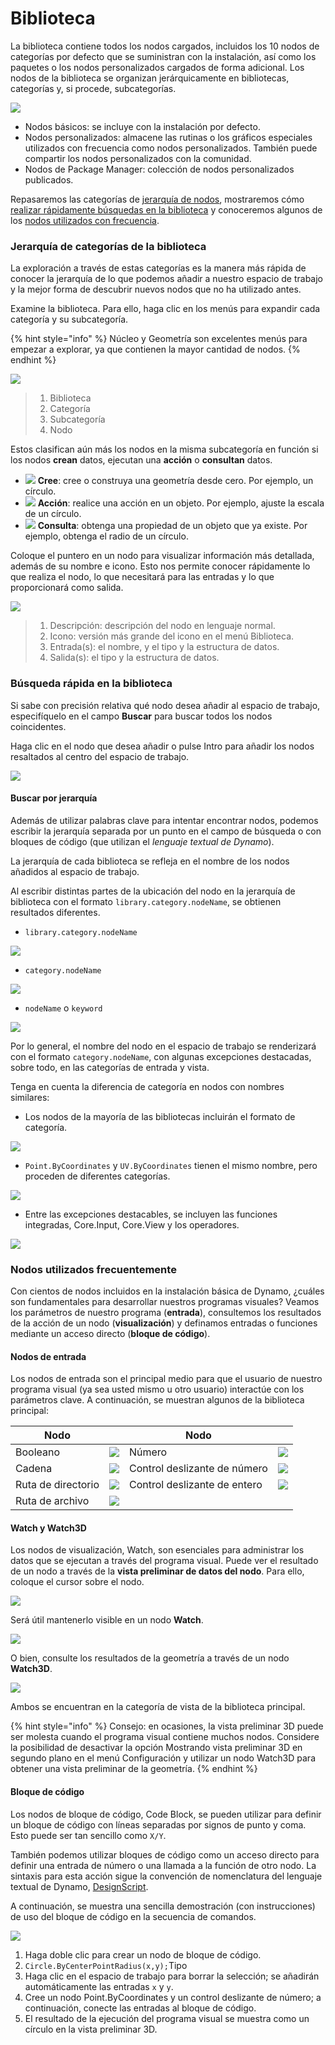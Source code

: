 # Biblioteca

La biblioteca contiene todos los nodos cargados, incluidos los 10 nodos de categorías por defecto que se suministran con la instalación, así como los paquetes o los nodos personalizados cargados de forma adicional. Los nodos de la biblioteca se organizan jerárquicamente en bibliotecas, categorías y, si procede, subcategorías.

![](<images/3-2/library - library UI.jpg>)

* Nodos básicos: se incluye con la instalación por defecto.
* Nodos personalizados: almacene las rutinas o los gráficos especiales utilizados con frecuencia como nodos personalizados. También puede compartir los nodos personalizados con la comunidad.
* Nodos de Package Manager: colección de nodos personalizados publicados.

Repasaremos las categorías de [jerarquía de nodos](3-3\_dynamo\_libraries.md#library-hierarchy-for-categories), mostraremos cómo [realizar rápidamente búsquedas en la biblioteca](3-3\_dynamo\_libraries.md#quick-search-in-library) y conoceremos algunos de los [nodos utilizados con frecuencia](3-3\_dynamo\_libraries.md#frequently-used-nodes).

### Jerarquía de categorías de la biblioteca

La exploración a través de estas categorías es la manera más rápida de conocer la jerarquía de lo que podemos añadir a nuestro espacio de trabajo y la mejor forma de descubrir nuevos nodos que no ha utilizado antes.

Examine la biblioteca. Para ello, haga clic en los menús para expandir cada categoría y su subcategoría.

{% hint style="info" %}
Núcleo y Geometría son excelentes menús para empezar a explorar, ya que contienen la mayor cantidad de nodos.
{% endhint %}

![](<images/3-2/library  - modified and resize library categories.jpg>)

> 1. Biblioteca
> 2. Categoría
> 3. Subcategoría
> 4. Nodo

Estos clasifican aún más los nodos en la misma subcategoría en función si los nodos **crean** datos, ejecutan una **acción** o **consultan** datos.

* ![](<images/3-2/user interface - create.jpg>) **Cree**: cree o construya una geometría desde cero. Por ejemplo, un círculo.
* ![](<images/3-2/user interface - action.jpg>) **Acción**: realice una acción en un objeto. Por ejemplo, ajuste la escala de un círculo.
* ![](<images/3-2/user interface - query.jpg>) **Consulta**: obtenga una propiedad de un objeto que ya existe. Por ejemplo, obtenga el radio de un círculo.

Coloque el puntero en un nodo para visualizar información más detallada, además de su nombre e icono. Esto nos permite conocer rápidamente lo que realiza el nodo, lo que necesitará para las entradas y lo que proporcionará como salida.

![](<images/3-2/user interface - node description.jpg>)

> 1. Descripción: descripción del nodo en lenguaje normal.
> 2. Icono: versión más grande del icono en el menú Biblioteca.
> 3. Entrada(s): el nombre, y el tipo y la estructura de datos.
> 4. Salida(s): el tipo y la estructura de datos.

### Búsqueda rápida en la biblioteca

Si sabe con precisión relativa qué nodo desea añadir al espacio de trabajo, especifíquelo en el campo **Buscar** para buscar todos los nodos coincidentes.

Haga clic en el nodo que desea añadir o pulse Intro para añadir los nodos resaltados al centro del espacio de trabajo.

![](<images/3-2/user interface - search.jpg>)

#### Buscar por jerarquía

Además de utilizar palabras clave para intentar encontrar nodos, podemos escribir la jerarquía separada por un punto en el campo de búsqueda o con bloques de código (que utilizan el _lenguaje textual de Dynamo_).

La jerarquía de cada biblioteca se refleja en el nombre de los nodos añadidos al espacio de trabajo.

Al escribir distintas partes de la ubicación del nodo en la jerarquía de biblioteca con el formato `library.category.nodeName`, se obtienen resultados diferentes.

* `library.category.nodeName`

![](<images/3-2/library - search by hierarchy geometry point by coordinates (1).jpg>)

* `category.nodeName`

![](<images/3-2/library - search by hierarchy 2 point by coordinates.jpg>)

* `nodeName` o `keyword`

![](<images/3-2/library - search by hierarchy 3 by coordinates.jpg>)

Por lo general, el nombre del nodo en el espacio de trabajo se renderizará con el formato `category.nodeName`, con algunas excepciones destacadas, sobre todo, en las categorías de entrada y vista.

Tenga en cuenta la diferencia de categoría en nodos con nombres similares:

* Los nodos de la mayoría de las bibliotecas incluirán el formato de categoría.

![](<images/3-2/library - node category differences 1.jpg>)

* `Point.ByCoordinates` y `UV.ByCoordinates` tienen el mismo nombre, pero proceden de diferentes categorías.

![](<images/3-2/library - node category differences 2.jpg>)

* Entre las excepciones destacables, se incluyen las funciones integradas, Core.Input, Core.View y los operadores.

![](<images/3-2/library - node category differences 3.jpg>)

### Nodos utilizados frecuentemente

Con cientos de nodos incluidos en la instalación básica de Dynamo, ¿cuáles son fundamentales para desarrollar nuestros programas visuales? Veamos los parámetros de nuestro programa (**entrada**), consultemos los resultados de la acción de un nodo (**visualización**) y definamos entradas o funciones mediante un acceso directo (**bloque de código**).

#### Nodos de entrada

Los nodos de entrada son el principal medio para que el usuario de nuestro programa visual (ya sea usted mismo u otro usuario) interactúe con los parámetros clave. A continuación, se muestran algunos de la biblioteca principal:

| Nodo |                                                | Nodo |                                                |
| -------------- | ---------------------------------------------- | -------------- | ---------------------------------------------- |
| Booleano | ![](<images/3-2/library - boolean.jpg>) | Número | ![](<images/3-2/library - number.jpg>) |
| Cadena | ![](<images/3-2/library - string.jpg>) | Control deslizante de número | ![](<images/3-2/library - number slider.jpg>) |
| Ruta de directorio | ![](<images/3-2/library - directory path.jpg>) | Control deslizante de entero | ![](<images/3-2/library - integer slider.jpg>) |
| Ruta de archivo | ![](<images/3-2/library - file path.jpg>) |                |                                                |

#### Watch y Watch3D

Los nodos de visualización, Watch, son esenciales para administrar los datos que se ejecutan a través del programa visual. Puede ver el resultado de un nodo a través de la **vista preliminar de datos del nodo**. Para ello, coloque el cursor sobre el nodo.

![](<images/3-2/library - node preview.jpg>)

Será útil mantenerlo visible en un nodo **Watch**.

![](<images/3-2/library - watch node.jpg>)

O bien, consulte los resultados de la geometría a través de un nodo **Watch3D**.

![](<images/3-2/library - watch3d node.gif>)

Ambos se encuentran en la categoría de vista de la biblioteca principal.

{% hint style="info" %}
Consejo: en ocasiones, la vista preliminar 3D puede ser molesta cuando el programa visual contiene muchos nodos. Considere la posibilidad de desactivar la opción Mostrando vista preliminar 3D en segundo plano en el menú Configuración y utilizar un nodo Watch3D para obtener una vista preliminar de la geometría.
{% endhint %}

#### Bloque de código

Los nodos de bloque de código, Code Block, se pueden utilizar para definir un bloque de código con líneas separadas por signos de punto y coma. Esto puede ser tan sencillo como `X/Y`.

También podemos utilizar bloques de código como un acceso directo para definir una entrada de número o una llamada a la función de otro nodo. La sintaxis para esta acción sigue la convención de nomenclatura del lenguaje textual de Dynamo, [DesignScript](../coding-in-dynamo/7\_code-blocks-and-design-script/7-2\_design-script-syntax.md).

A continuación, se muestra una sencilla demostración (con instrucciones) de uso del bloque de código en la secuencia de comandos.

![](<images/3-2/library - code block demo.gif>)

1. Haga doble clic para crear un nodo de bloque de código.
2. `Circle.ByCenterPointRadius(x,y);`Tipo
3. Haga clic en el espacio de trabajo para borrar la selección; se añadirán automáticamente las entradas `x` y `y`.
4. Cree un nodo Point.ByCoordinates y un control deslizante de número; a continuación, conecte las entradas al bloque de código.
5. El resultado de la ejecución del programa visual se muestra como un círculo en la vista preliminar 3D.
